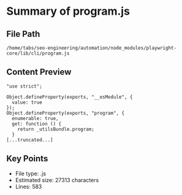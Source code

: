 # Summary of program.js
  
## File Path
`/home/tabs/seo-engineering/automation/node_modules/playwright-core/lib/cli/program.js`

## Content Preview
```
"use strict";

Object.defineProperty(exports, "__esModule", {
  value: true
});
Object.defineProperty(exports, "program", {
  enumerable: true,
  get: function () {
    return _utilsBundle.program;
  }
[...truncated...]
```

## Key Points
- File type: .js
- Estimated size: 27313 characters
- Lines: 583
